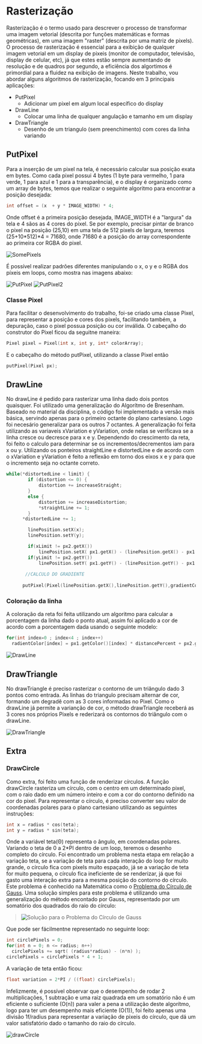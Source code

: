 # Rasterização

Rasterização é o termo usado para descrever o processo de transformar uma imagem vetorial (descrita por funções matemáticas e formas geométricas), em uma imagem "raster" (descrita por uma matriz de pixels).
O processo de rasterização é essencial para a exibição de qualquer imagem vetorial em um display de pixeis (monitor de computador, televisão, display de celular, etc), já que estes estão sempre aumentando de resolução e de quadros por segundo, a eficiência dos algortimos é primordial para a fluidez na exibição de imagens.
Neste trabalho, vou abordar alguns algoritmos de rasterização, focando em 3 principais aplicações:

  - PutPixel
    * Adicionar um pixel em algum local específico do display
  - DrawLine
    * Colocar uma linha de qualquer angulação e tamanho em um display
  - DrawTriangle
    * Desenho de um triangulo (sem preenchimento) com cores da linha variando

## PutPixel

Para a inserção de um pixel na tela, é necessário calcular sua posição exata em bytes. Como cada pixel possui 4 bytes (1 byte para vermelho, 1 para verde, 1 para azul e 1 para a transparência), e o display é organizado como um array de bytes, temos que realizar o seguinte algoritmo para encontrar a posição desejada:
```C
int offset = (x  + y * IMAGE_WIDTH) * 4;
```

Onde offset é a primeira posição desejada, IMAGE_WIDTH é a "largura" da tela e 4 sãos as 4 cores do pixel.
Se por exemplo, precisar pintar de branco o pixel na posição (25,10) em uma tela de 512 pixels de largura, teremos (25+10*512)*4 = 71680, onde 71680 é a posição do array correspondente ao primeira cor RGBA do pixel.

![SomePixels](https://raw.githubusercontent.com/AraujoJordan/CG-2016-2/master/AtividadePratica1/imagens/somePixel.jpg)

É possível realizar padrões diferentes manipulando o x, o y e o RGBA dos píxeis em loops, como mostra nas imagens abaixo:

![PutPixel](https://raw.githubusercontent.com/AraujoJordan/CG-2016-2/master/AtividadePratica1/imagens/draw%20Pixel.jpg)
![PutPixel2](https://raw.githubusercontent.com/AraujoJordan/CG-2016-2/master/AtividadePratica1/imagens/draw%20Pixel2.jpg)

### Classe Pixel
Para facilitar o desenvolvimento do trabalho, foi-se criado uma classe Pixel, para representar a posição e cores dos pixels, facilitando também, a depuração, caso o pixel possua posição ou cor inválida.
O cabeçalho do construtor do Pixel ficou da seguitne maneira:
```C
Pixel pixel = Pixel(int x, int y, int* colorArray);
```
E o cabeçalho do método putPixel, utilizando a classe Pixel então
```C
putPixel(Pixel px);
```

## DrawLine
No drawLine é pedido para rasterizar uma linha dado dois pontos quaisquer. Foi utilizado uma generalização do Algorítmo de Bresenham.
Baseado no material da disciplina, o código foi implementado a versão mais básica, servindo apenas para o primeiro octante do plano cartesiano. Logo foi necesário generalizar para os outros 7 octantes.
A generalização foi feita utilizando as variaveis xVariation e yVariation, onde nelas se verificava se a linha cresce ou decresce para x e y. Dependendo do crescimento da reta, foi feito o calculo para determinar se os incrementos/decrementos iam para x ou y. Utilizando os ponteiros straightLine e distortedLine e de acordo com o xVariation e yVariation é feito a reflexão em torno dos eixos x e y para que o incremento seja no octante correto. 

```C
while(*distortedLine < limit) {
  		if (distortion <= 0) {
  			distortion += increaseStraight;
  		}
  		else {
  			distortion += increaseDistortion;
  			*straightLine += 1;
  		}
      *distortedLine += 1;

  		linePosition.setX(x);
  		linePosition.setY(y);

  		if(xLimit != px2.getX())
  		    linePosition.setX( px1.getX() - (linePosition.getX() - px1.getX()));
  		if(yLimit != px2.getY())
  		    linePosition.setY( px1.getY() - (linePosition.getY() - px1.getY()));
          
       //CALCULO DO GRADIENTE
          
      putPixel(Pixel(linePosition.getX(),linePosition.getY(),gradientColor));
```

### Coloração da linha
A coloração da reta foi feita utilizando um algoritmo para calcular a porcentagem da linha dado o ponto atual, assim foi aplicado a cor de acordo com a porcentagem dada usando o seguinte modelo:
```C
for(int index=0 ; index<4 ; index++)
  radientColor[index] = px1.getColor()[index] * distancePercent + px2.getColor()[index] * (1 - distancePercent);
```

![DrawLine](https://raw.githubusercontent.com/AraujoJordan/CG-2016-2/master/AtividadePratica1/imagens/drawLine.png)

## DrawTriangle
No drawTriangle é preciso rasterizar o contorno de um triângulo dado 3 pontos como entrada. As linhas do triangulo precisam alternar de cor, formando um degradê com as 3 cores informadas no Pixel.
Como o drawLine já permite a varianção de cor, o método drawTriangle receberá as 3 cores nos próprios Pixels e rederizará os contornos do triângulo com o drawLine.

![DrawTriangle](https://raw.githubusercontent.com/AraujoJordan/CG-2016-2/master/AtividadePratica1/imagens/drawTriangle.png)

## Extra
### DrawCircle
Como extra, foi feito uma função de renderizar círculos.
A função drawCircle rasteriza um círculo, com o centro em um determinado pixel, com o raio dado em um número inteiro e com a cor do contorno definido na cor do pixel.
Para representar o círculo, é preciso converter seu valor de coordenadas polares para o plano cartesiano utilizando as seguintes instruções:
```C
int x = radius * cos(teta);
int y = radius * sin(teta);
```
Onde a variável teta(Θ) representa o ângulo, em coordenadas polares. Variando o teta de 0 a 2*PI dentro de um loop, teremos o desenho completo do círculo.
Foi encontrado um problema nesta etapa em relação a variação teta, se a variação de teta para cada interação do loop for muito grande, o círculo fica com pixels muito espaçado, já se a variação de teta for muito pequena, o círculo fica ineficiente de se renderizar, já que foi gasto uma interação extra para a mesma posição do contorno do círculo. Este problema é conhecido na Matemática como o [Problema do Círculo de Gauss](https://en.wikipedia.org/wiki/Gauss_circle_problem).
Uma solução simples para este problema é utilizando uma generalização do método encontado por Gauss, representado por um somatório dos quadrados do raio do círculo:
>![Solução para o Problema do Círculo de Gauss](https://wikimedia.org/api/rest_v1/media/math/render/svg/bda59a323e2f697120fbd0785b8dc75ce9ccbe5c)

Que pode ser fácilmentne representado no seguinte loop:
```C
int circlePixels = 0;
for(int n = 0; n <= radius; n++)
  circlePixels += sqrt( (radius*radius) - (n*n) );
circlePixels = circlePixels * 4 + 1;
```
A variação de teta então ficou:
```C
float variation = 2*PI / ((float) circlePixels);
```
Infelizmente, é possível observar que o desempenho de rodar 2 multiplicações, 1 subtração e uma raiz quadrada em um somatório não é um eficiente o suficiente (O(n)) para valer a pena a utilização deste algorítmo, logo para ter um desempenho mais eficiente (O(1)), foi feito apenas uma divisão 1f/radius para representar a variação de pixeis do círculo, que dá um valor satisfatório dado o tamanho do raio do círculo.

![drawCircle](https://raw.githubusercontent.com/AraujoJordan/CG-2016-2/master/AtividadePratica1/imagens/drawCircle.png)
